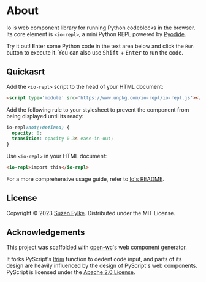 # About

Io is web component library for running Python codeblocks in the browser. Its
core element is `<io-repl>`, a mini Python REPL powered by [Pyodide](https://pyodide.org/en/stable/).

Try it out! Enter some Python code in the text area below and click the
<code>Run</code> button to execute it. You can also use <kbd>Shift</kbd> +
<kbd>Enter</kbd> to run the code.

<style>
  io-repl:not(:defined) {
    opacity: 0;
    transition: opacity 0.3s ease-in-out;
  }
  io-repl {
    --button-border-radius: 2px;
    --button-font-family: monospace;
    --input-border-radius: 2px;
  }
</style>
<script type='module' src='https://www.unpkg.com/io-repl/io-repl.js'></script>
<io-repl></io-repl>

## Quickasrt

Add the `<io-repl>` script to the head of your HTML document:

```html
<script type='module' src='https://www.unpkg.com/io-repl/io-repl.js'></script>
```

Add the following rule to your stylesheet to prevent the component from being
displayed until its ready:

```css
io-repl:not(:defined) {
  opacity: 0;
  transition: opacity 0.3s ease-in-out;
}
```

Use `<io-repl>` in your HTML document:

```html
<io-repl>import this</io-repl>
```

For a more comprehensive usage guide, refer to [Io's README](https://github.com/codesue/io#readme).

## License

Copyright &copy; 2023 [Suzen Fylke](https://suzenfylke.com). Distributed under
the MIT License.

## Acknowledgements

This project was scaffolded with [open-wc](https://github.com/open-wc/open-wc)'s
web component generator.

It forks PyScript's [ltrim](https://github.com/pyscript/pyscript/blob/2023.05.1/pyscriptjs/src/utils.ts#L14-L27)
function to dedent code input, and parts of its design are heavily influenced by
the design of PyScript's web components. PyScript is licensed under the
[Apache 2.0 License](https://github.com/pyscript/pyscript/blob/main/LICENSE).
